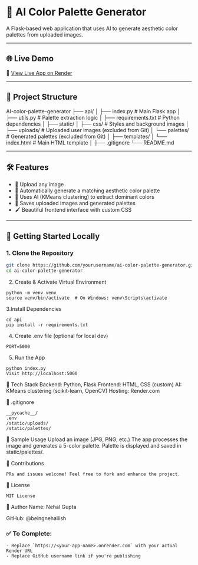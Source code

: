 # 🎨 AI Color Palette Generator

A Flask-based web application that uses AI to generate aesthetic color palettes from uploaded images.

---

## 🌐 Live Demo

🚀 [View Live App on Render]([https://<your-app-name>.onrender.com](https://ai-color-palette-generator-project.onrender.com/))

---

## 📂 Project Structure

AI-color-palette-generator
├── api/
│ ├── index.py # Main Flask app
│ ├── utils.py # Palette extraction logic
│ ├── requirements.txt # Python dependencies
│
├── static/
│ ├── css/ # Styles and background images
│ ├── uploads/ # Uploaded user images (excluded from Git)
│ └── palettes/ # Generated palettes (excluded from Git)
│
├── templates/
│ └── index.html # Main HTML template
│
├── .gitignore
└── README.md


---

## 🛠️ Features

- 🔼 Upload any image
- 🎨 Automatically generate a matching aesthetic color palette
- 🧠 Uses AI (KMeans clustering) to extract dominant colors
- 💾 Saves uploaded images and generated palettes
- 🖌️ Beautiful frontend interface with custom CSS

---

## 🚀 Getting Started Locally

### 1. Clone the Repository

```bash
git clone https://github.com/yourusername/ai-color-palette-generator.git
cd ai-color-palette-generator
```
2. Create & Activate Virtual Environment
```
python -m venv venv
source venv/bin/activate  # On Windows: venv\Scripts\activate
```
3.Install Dependencies
```
cd api
pip install -r requirements.txt
```
4. Create .env file (optional for local dev)
```
PORT=5000
```
5. Run the App
```
python index.py
Visit http://localhost:5000
```
🧠 Tech Stack
Backend: Python, Flask
Frontend: HTML, CSS (custom)
AI: KMeans clustering (scikit-learn, OpenCV)
Hosting: Render.com

🧹 .gitignore
```
__pycache__/
.env
/static/uploads/
/static/palettes/
```
📸 Sample Usage
Upload an image (JPG, PNG, etc.)
The app processes the image and generates a 5-color palette.
Palette is displayed and saved in static/palettes/.

🤝 Contributions
```
PRs and issues welcome! Feel free to fork and enhance the project.
```
📜 License
```
MIT License
```
👤 Author
Name: Nehal Gupta

GitHub: @beingnehallish


### ✅ To Complete:
```
- Replace `https://<your-app-name>.onrender.com` with your actual Render URL
- Replace GitHub username link if you're publishing
```
